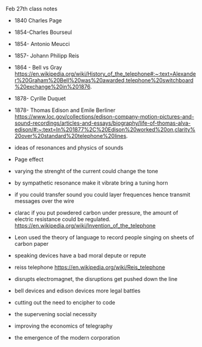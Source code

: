 Feb 27th class notes

- 1840 Charles Page
- 1854-Charles Bourseul
- 1854- Antonio Meucci
- 1857- Johann Philipp Reis
- 1864 - Bell vs Gray https://en.wikipedia.org/wiki/History_of_the_telephone#:~:text=Alexander%20Graham%20Bell%20was%20awarded,telephone%20switchboard%20exchange%20in%201876.
- 1878- Cyrille Duquet
- 1878- Thomas Edison and Emile Berliner https://www.loc.gov/collections/edison-company-motion-pictures-and-sound-recordings/articles-and-essays/biography/life-of-thomas-alva-edison/#:~:text=In%201877%2C%20Edison%20worked%20on,clarity%20over%20standard%20telephone%20lines.

- ideas of resonances and physics of sounds
- Page effect
- varying the strenght of the current could change the tone
- by sympathetic resonance make it vibrate bring a tuning horn
- if you could transfer sound you could layer frequences hence transmit messages over the wire
- clarac if you put powdered carbon under pressure, the amount of electric resistance could be regulated. https://en.wikipedia.org/wiki/Invention_of_the_telephone
-  Leon used the theory of language to record people singing on sheets of carbon paper
- speaking devices have a bad moral depute or repute
- reiss telephone https://en.wikipedia.org/wiki/Reis_telephone
- disrupts electromagnet, the disruptions get pushed down the line
- bell devices and edison devices more legal battles
- cutting out the need to encipher to code
- the supervening social necessity
- improving the economics of telegraphy
- the emergence of the modern corporation
